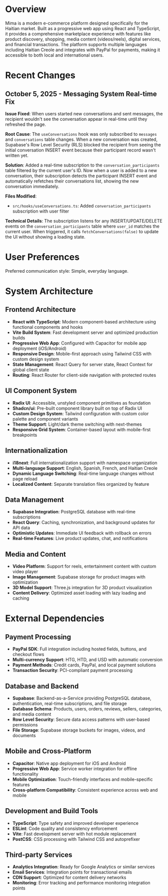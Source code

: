 # Overview

Mima is a modern e-commerce platform designed specifically for the Haitian market. Built as a progressive web app using React and TypeScript, it provides a comprehensive marketplace experience with features like product discovery, shopping, media content (videos/reels), digital services, and financial transactions. The platform supports multiple languages including Haitian Creole and integrates with PayPal for payments, making it accessible to both local and international users.

# Recent Changes

## October 5, 2025 - Messaging System Real-time Fix
**Issue Fixed**: When users started new conversations and sent messages, the recipient wouldn't see the conversation appear in real-time until they refreshed the page.

**Root Cause**: The `useConversations` hook was only subscribed to `messages` and `conversations` table changes. When a new conversation was created, Supabase's Row Level Security (RLS) blocked the recipient from seeing the initial conversation INSERT event because their participant record wasn't written yet.

**Solution**: Added a real-time subscription to the `conversation_participants` table filtered by the current user's ID. Now when a user is added to a new conversation, their subscription detects the participant INSERT event and automatically refetches their conversations list, showing the new conversation immediately.

**Files Modified**:
- `src/hooks/useConversations.ts`: Added `conversation_participants` subscription with user filter

**Technical Details**: The subscription listens for any INSERT/UPDATE/DELETE events on the `conversation_participants` table where `user_id` matches the current user. When triggered, it calls `fetchConversations(false)` to update the UI without showing a loading state.

# User Preferences

Preferred communication style: Simple, everyday language.

# System Architecture

## Frontend Architecture
- **React with TypeScript**: Modern component-based architecture using functional components and hooks
- **Vite Build System**: Fast development server and optimized production builds
- **Progressive Web App**: Configured with Capacitor for mobile app deployment (iOS/Android)
- **Responsive Design**: Mobile-first approach using Tailwind CSS with custom design system
- **State Management**: React Query for server state, React Context for global client state
- **Routing**: React Router for client-side navigation with protected routes

## UI Component System
- **Radix UI**: Accessible, unstyled component primitives as foundation
- **Shadcn/ui**: Pre-built component library built on top of Radix UI
- **Custom Design System**: Tailwind configuration with custom color palette and component variants
- **Theme Support**: Light/dark theme switching with next-themes
- **Responsive Grid System**: Container-based layout with mobile-first breakpoints

## Internationalization
- **i18next**: Full internationalization support with namespace organization
- **Multi-language Support**: English, Spanish, French, and Haitian Creole
- **Dynamic Language Switching**: Real-time language changes without page reload
- **Localized Content**: Separate translation files organized by feature

## Data Management
- **Supabase Integration**: PostgreSQL database with real-time subscriptions
- **React Query**: Caching, synchronization, and background updates for API data
- **Optimistic Updates**: Immediate UI feedback with rollback on errors
- **Real-time Features**: Live product updates, chat, and notifications

## Media and Content
- **Video Platform**: Support for reels, entertainment content with custom video player
- **Image Management**: Supabase storage for product images with optimization
- **3D Model Support**: Three.js integration for 3D product visualization
- **Content Delivery**: Optimized asset loading with lazy loading and caching

# External Dependencies

## Payment Processing
- **PayPal SDK**: Full integration including hosted fields, buttons, and checkout flows
- **Multi-currency Support**: HTG, HTD, and USD with automatic conversion
- **Payment Methods**: Credit cards, PayPal, and local payment solutions
- **Transaction Security**: PCI-compliant payment processing

## Database and Backend
- **Supabase**: Backend-as-a-Service providing PostgreSQL database, authentication, real-time subscriptions, and file storage
- **Database Schema**: Products, users, orders, reviews, sellers, categories, and media content
- **Row Level Security**: Secure data access patterns with user-based permissions
- **File Storage**: Supabase storage buckets for images, videos, and documents

## Mobile and Cross-Platform
- **Capacitor**: Native app deployment for iOS and Android
- **Progressive Web App**: Service worker integration for offline functionality
- **Mobile Optimization**: Touch-friendly interfaces and mobile-specific features
- **Cross-platform Compatibility**: Consistent experience across web and mobile

## Development and Build Tools
- **TypeScript**: Type safety and improved developer experience
- **ESLint**: Code quality and consistency enforcement
- **Vite**: Fast development server with hot module replacement
- **PostCSS**: CSS processing with Tailwind CSS and autoprefixer

## Third-party Services
- **Analytics Integration**: Ready for Google Analytics or similar services
- **Email Services**: Integration points for transactional emails
- **CDN Support**: Optimized for content delivery networks
- **Monitoring**: Error tracking and performance monitoring integration points